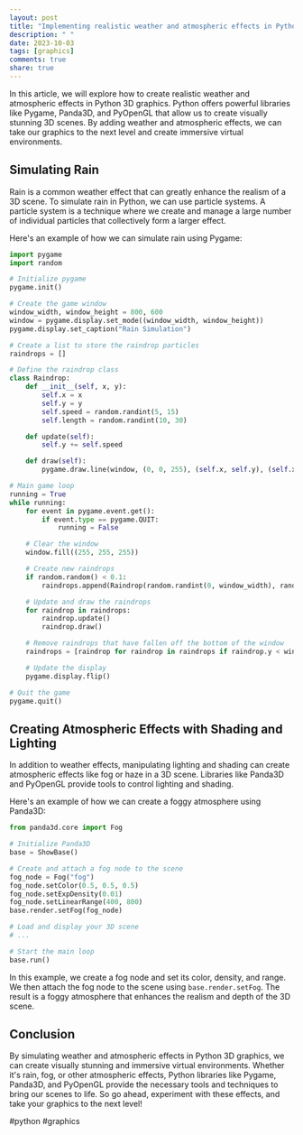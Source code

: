 ```yaml
---
layout: post
title: "Implementing realistic weather and atmospheric effects in Python 3D graphics"
description: " "
date: 2023-10-03
tags: [graphics]
comments: true
share: true
---
```


In this article, we will explore how to create realistic weather and atmospheric effects in Python 3D graphics. Python offers powerful libraries like Pygame, Panda3D, and PyOpenGL that allow us to create visually stunning 3D scenes. By adding weather and atmospheric effects, we can take our graphics to the next level and create immersive virtual environments.

## Simulating Rain

Rain is a common weather effect that can greatly enhance the realism of a 3D scene. To simulate rain in Python, we can use particle systems. A particle system is a technique where we create and manage a large number of individual particles that collectively form a larger effect.

Here's an example of how we can simulate rain using Pygame:

```python
import pygame
import random

# Initialize pygame
pygame.init()

# Create the game window
window_width, window_height = 800, 600
window = pygame.display.set_mode((window_width, window_height))
pygame.display.set_caption("Rain Simulation")

# Create a list to store the raindrop particles
raindrops = []

# Define the raindrop class
class Raindrop:
    def __init__(self, x, y):
        self.x = x
        self.y = y
        self.speed = random.randint(5, 15)
        self.length = random.randint(10, 30)

    def update(self):
        self.y += self.speed

    def draw(self):
        pygame.draw.line(window, (0, 0, 255), (self.x, self.y), (self.x, self.y + self.length))

# Main game loop
running = True
while running:
    for event in pygame.event.get():
        if event.type == pygame.QUIT:
            running = False

    # Clear the window
    window.fill((255, 255, 255))

    # Create new raindrops
    if random.random() < 0.1:
        raindrops.append(Raindrop(random.randint(0, window_width), random.randint(0, window_height)))

    # Update and draw the raindrops
    for raindrop in raindrops:
        raindrop.update()
        raindrop.draw()

    # Remove raindrops that have fallen off the bottom of the window
    raindrops = [raindrop for raindrop in raindrops if raindrop.y < window_height]

    # Update the display
    pygame.display.flip()

# Quit the game
pygame.quit()
```

## Creating Atmospheric Effects with Shading and Lighting

In addition to weather effects, manipulating lighting and shading can create atmospheric effects like fog or haze in a 3D scene. Libraries like Panda3D and PyOpenGL provide tools to control lighting and shading.

Here's an example of how we can create a foggy atmosphere using Panda3D:

```python
from panda3d.core import Fog

# Initialize Panda3D
base = ShowBase()

# Create and attach a fog node to the scene
fog_node = Fog("fog")
fog_node.setColor(0.5, 0.5, 0.5)
fog_node.setExpDensity(0.01)
fog_node.setLinearRange(400, 800)
base.render.setFog(fog_node)

# Load and display your 3D scene
# ...

# Start the main loop
base.run()
```

In this example, we create a fog node and set its color, density, and range. We then attach the fog node to the scene using `base.render.setFog`. The result is a foggy atmosphere that enhances the realism and depth of the 3D scene.

## Conclusion

By simulating weather and atmospheric effects in Python 3D graphics, we can create visually stunning and immersive virtual environments. Whether it's rain, fog, or other atmospheric effects, Python libraries like Pygame, Panda3D, and PyOpenGL provide the necessary tools and techniques to bring our scenes to life. So go ahead, experiment with these effects, and take your graphics to the next level!

#python #graphics